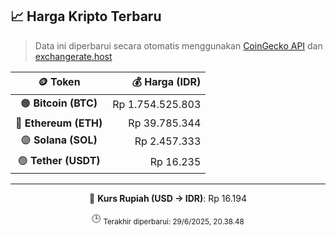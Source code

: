 

<!-- HARGA_KRIPTO -->
## 📈 Harga Kripto Terbaru

> Data ini diperbarui secara otomatis menggunakan [CoinGecko API](https://www.coingecko.com/) dan [exchangerate.host](https://exchangerate.host/)

<div align="center">

| 🪙 Token | 💰 Harga (IDR) |
|:------:|---------------:|
| 🟠 **Bitcoin (BTC)**   | Rp 1.754.525.803 |
| 🔵 **Ethereum (ETH)**  | Rp 39.785.344 |
| 🟣 **Solana (SOL)**    | Rp 2.457.333 |
| 🟢 **Tether (USDT)**   | Rp 16.235 |

---

💱 **Kurs Rupiah (USD → IDR)**: Rp 16.194

🕒 <sub>Terakhir diperbarui: 29/6/2025, 20.38.48</sub>

</div>
<!-- /HARGA_KRIPTO -->